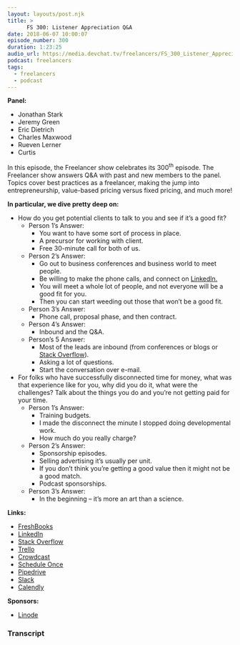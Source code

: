 ```yaml
---
layout: layouts/post.njk
title: >
      FS 300: Listener Appreciation Q&A
date: 2018-06-07 10:00:07
episode_number: 300
duration: 1:23:25
audio_url: https://media.devchat.tv/freelancers/FS_300_Listener_Appreciation_Q%26A_.mp3
podcast: freelancers
tags: 
  - freelancers
  - podcast
---
```


 **Panel:**

- Jonathan Stark
- Jeremy Green
- Eric Dietrich 
- Charles Maxwood
- Rueven Lerner
- Curtis

In this episode, the Freelancer show celebrates its 300<sup>th</sup> episode. The Freelancer show answers Q&A with past and new members to the panel. Topics cover best practices as a freelancer, making the jump into entrepreneurship, value-based pricing versus fixed pricing, and much more!

**In particular, we dive pretty deep on:**

- How do you get potential clients to talk to you and see if it’s a good fit?
  - Person 1’s Answer:
    - You want to have some sort of process in place. 
    - A precursor for working with client.
    - Free 30-minute call for both of us. 
  - Person 2’s Answer:
    - Go out to business conferences and business world to meet people.
    - Be willing to make the phone calls, and connect on [LinkedIn.](https://www.linkedin.com)
    - You will meet a whole lot of people, and not everyone will be a good fit for you.
    - Then you can start weeding out those that won’t be a good fit.
  - Person 3’s Answer:
    - Phone call, proposal phase, and then contract. 
  - Person 4’s Answer:
    - Inbound and the Q&A.
  - Person’s 5 Answer:
    - Most of the leads are inbound (from conferences or blogs or [Stack Overflow](https://stackoverflow.com)).
    - Asking a lot of questions.
    - Start the conversation over e-mail.
- For folks who have successfully disconnected time for money, what was that experience like for you, why did you do it, what were the challenges? Talk about the things you do and you’re not getting paid for your time.
  - Person 1’s Answer:
    - Training budgets.
    - I made the disconnect the minute I stopped doing developmental work.
    - How much do you really charge?
  - Person 2’s Answer:
    - Sponsorship episodes.
    - Selling advertising it’s usually per unit. 
    - If you don’t think you’re getting a good value then it might not be a good match. 
    - Podcast sponsorships.
  - Person 3’s Answer:
    - In the beginning – it’s more an art than a science.

**Links:**

- [FreshBooks](https://www.freshbooks.com)
- [LinkedIn](https://www.linkedin.com)
- [Stack Overflow](https://stackoverflow.com)
- [Trello](https://trello.com/home)
- [Crowdcast](https://www.crowdcast.io/e/tfs300/register)
- [Schedule Once](https://help.scheduleonce.com/?b_id=7432)
- [Pipedrive](https://www.pipedrive.com)
- [Slack](https://slack.com/lp/two?cvosrc=ppc.google.d_ppc_google_us_en_brand-hv&cvo_creative=257483843273&utm_medium=ppc&utm_source=google&utm_campaign=d_ppc_google_us_en_brand-hv&utm_term=slack&cvosrc=ppc.google.slack&cvo_campaign=&cvo_crid=257483843273&Matchtype=e&utm_source=google&utm_medium=ppc&c3api=5523,257483843273,slack&gclid=EAIaIQobChMI_ZrM7dPC2wIVCRppCh0_aA4tEAAYASAAEgKnsvD_BwE&gclsrc=aw.ds&dclid=CIzB9e7TwtsCFUeJaQoddj0Esw)
- [Calendly](https://calendly.com)

**Sponsors:**

- [Linode](https://welcome.linode.com/features-1gb/?gclid=EAIaIQobChMIm5XTx9LC2wIVBx1pCh1PBw3zEAAYASAAEgIJS_D_BwE)


### Transcript


